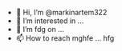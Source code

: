 - 👋 Hi, I’m @markinartem322
- 👀 I’m interested in ...
- 🌱 I’m fdg on ...
- 📫 How to reach mghfe ...
hfg
<!---
markinartem322hfg/markinartem322 is a ✨ special ✨ repository because its `README.md` (this file) appears on your GitHub profile.
You can click the Preview link to take a look at your changes.
--->
